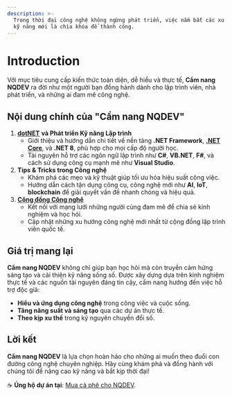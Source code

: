 ```yaml
---
description: >-
  Trong thời đại công nghệ không ngừng phát triển, việc nắm bắt các xu hướng và
  kỹ năng mới là chìa khóa để thành công.
---
```


# Introduction

Với mục tiêu cung cấp kiến thức toàn diện, dễ hiểu và thực tế, **Cẩm nang NQDEV** ra đời như một người bạn đồng hành dành cho lập trình viên, nhà phát triển, và những ai đam mê công nghệ.

## **Nội dung chính của "Cẩm nang NQDEV"**

1. [**dotNET**](dotnet/) **và Phát triển Kỹ năng Lập trình**
   * Giới thiệu và hướng dẫn chi tiết về nền tảng **.NET Framework**, [**.NET Core**](dotnet/asp.net-core/), và **.NET 8**, phù hợp cho mọi cấp độ người học.
   * Tài nguyên hỗ trợ các ngôn ngữ lập trình như **C#**, **VB.NET**, **F#**, và cách sử dụng công cụ mạnh mẽ như **Visual Studio**.
2. **Tips & Tricks trong Công nghệ**
   * Khám phá các mẹo và kỹ thuật giúp tối ưu hóa hiệu suất công việc.
   * Hướng dẫn cách tận dụng công cụ, công nghệ mới như **AI**, **IoT**, **blockchain** để giải quyết vấn đề nhanh chóng và hiệu quả.
3. [**Cộng đồng Công nghệ**](dotnet/dev-blogs/)
   * Kết nối với mạng lưới những người cùng đam mê để chia sẻ kinh nghiệm và học hỏi.
   * Cập nhật những xu hướng công nghệ mới nhất từ cộng đồng lập trình viên quốc tế.

## **Giá trị mang lại**

**Cẩm nang NQDEV** không chỉ giúp bạn học hỏi mà còn truyền cảm hứng sáng tạo và cải thiện kỹ năng sống số. Được xây dựng dựa trên kinh nghiệm thực tế và các nguồn tài nguyên đáng tin cậy, cẩm nang hướng đến việc hỗ trợ độc giả:

* **Hiểu và ứng dụng công nghệ** trong công việc và cuộc sống.
* **Tăng năng suất và sáng tạo** qua các dự án thực tế.
* **Theo kịp xu thế** trong kỷ nguyên chuyển đổi số.

## **Lời kết**

**Cẩm nang NQDEV** là lựa chọn hoàn hảo cho những ai muốn theo đuổi con đường công nghệ chuyên nghiệp. Hãy cùng khám phá và đồng hành với chúng tôi để nâng cao kỹ năng và bắt kịp thời đại!

☕ **Ủng hộ dự án tại**: [Mua cà phê cho NQDEV](https://me.momo.vn/nhquydev).
